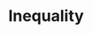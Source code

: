 ---
pid: LLP617
title: Inequality
location_transcription: Independence Mall
zipcode: '19125'
outside_phl: 
neighborhood: Fishtown,Kensington
age: '11'
age_range: 6-13
instagram: 
image_file_name: LLP_617.jpg
proposal_transcription: Large fish giving water to little fish in bucket
topic: Culture,Unity
topic_summary: 0, 0
type: Sculpture Statue,Plaque
keywords_other: 
credit: Brontë Short
image_labels: Inequality
twitter: 
facebook: 
permalink: "/monuments/llp617/"
layout: item-page
---